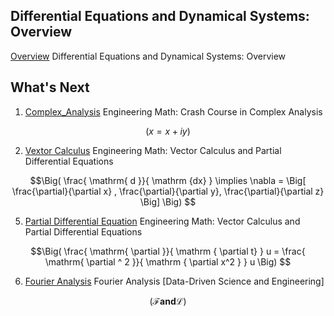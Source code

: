 

## Differential Equations and Dynamical Systems: Overview

[Overview](overview) Differential Equations and Dynamical Systems: Overview

## What's Next

1. [Complex_Analysis](complex_analysis)  Engineering Math: Crash Course in Complex Analysis

```math
( x = x + iy )
```

2. [Vextor Calculus](vector_calculus) Engineering Math: Vector Calculus and Partial Differential Equations

```math
\Big( \frac{ \mathrm{ d }}{ \mathrm {dx} } \implies \nabla = \Big[ \frac{\partial}{\partial x} , \frac{\partial}{\partial y}, \frac{\partial}{\partial z} \Big] \Big)  
```

5. [Partial Differential Equation](vector_calculus) Engineering Math: Vector Calculus and Partial Differential Equations

```math
\Big( \frac{ \mathrm{ \partial }}{ \mathrm { \partial t} } u = \frac{ \mathrm{ \partial ^ 2 }}{ \mathrm { \partial x^2 } } u \Big)  
```

6. [Fourier Analysis](fourier_analysis)  Fourier Analysis \[Data-Driven Science and Engineering\]

```math
\Big( \mathscr{ F } \mathbf{ and } \mathscr{ L } \Big)
```

